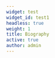 ```yaml
---
widget: test
widget_id: test1
headless: true
weight: 1
title: Biography
active: true
author: admin
---
```

